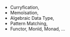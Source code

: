 
* Curryfication, 
* Memoïsation, 
* Algebraic Data Type,
* Pattern Matching,
* Functor, Monïd, Monad, ...
